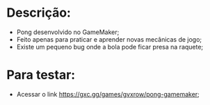 # Descrição:
- Pong desenvolvido no GameMaker;
- Feito apenas para praticar e aprender novas mecânicas de jogo;
- Existe um pequeno bug onde a bola pode ficar presa na raquete;

# Para testar:
- Acessar o link https://gxc.gg/games/gvxrow/pong-gamemaker;
